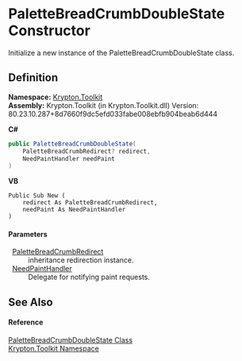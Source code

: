 # PaletteBreadCrumbDoubleState Constructor


Initialize a new instance of the PaletteBreadCrumbDoubleState class.



## Definition
**Namespace:** <a href="79d2eac2-21f4-54ff-7552-b20c33c30600.md">Krypton.Toolkit</a>  
**Assembly:** Krypton.Toolkit (in Krypton.Toolkit.dll) Version: 80.23.10.287+8d7660f9dc5efd033fabe008ebfb904beab6d444

**C#**
``` C#
public PaletteBreadCrumbDoubleState(
	PaletteBreadCrumbRedirect? redirect,
	NeedPaintHandler needPaint
)
```
**VB**
``` VB
Public Sub New ( 
	redirect As PaletteBreadCrumbRedirect,
	needPaint As NeedPaintHandler
)
```



#### Parameters
<dl><dt>  <a href="f0b45b99-43a6-2a38-2e61-ff6e3c924e26.md">PaletteBreadCrumbRedirect</a></dt><dd>inheritance redirection instance.</dd><dt>  <a href="33f685bd-f838-7c82-3e84-2827dccd141e.md">NeedPaintHandler</a></dt><dd>Delegate for notifying paint requests.</dd></dl>

## See Also


#### Reference
<a href="2dc2c5b7-c0c4-9c81-11d6-8a953197c356.md">PaletteBreadCrumbDoubleState Class</a>  
<a href="79d2eac2-21f4-54ff-7552-b20c33c30600.md">Krypton.Toolkit Namespace</a>  
